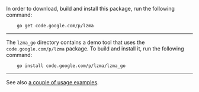 In order to download, build and install this package, run the following command:
```
    go get code.google.com/p/lzma
```


---

The `lzma_go` directory contains a demo tool that uses the `code.google.com/p/lzma` package.
To build and install it, run the following command:
```
    go install code.google.com/p/lzma/lzma_go
```


---

See also <a href='http://code.google.com/p/lzma/wiki/usage'>a couple of usage examples</a>.